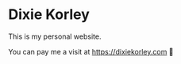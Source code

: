 # Dixie Korley 

This is my personal website. 

You can pay me a visit at https://dixiekorley.com 🚀



